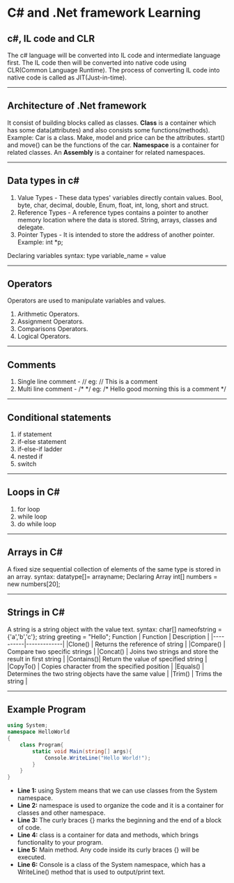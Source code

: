 # C# and .Net framework Learning

## c#, IL code and CLR

The c# language will be converted into IL code and intermediate language first.
The IL code then will be converted into native code using CLR(Common Language Runtime).
The process of converting IL code into native code is called as JIT(Just-in-time).

---

## Architecture of .Net framework

It consist of building blocks called as classes.
**Class** is a container which has some data(attributes) and also consists some functions(methods).
Example: Car is a class. Make, model and price can be the attributes. start() and move() can be the functions of the car.
**Namespace** is a container for related classes.
An **Assembly** is a container for related namespaces.

---

## Data types in c#

1. Value Types - These data types' variables directly contain values.
   Bool, byte, char, decimal, double, Enum, float, int, long, short and struct.
2. Reference Types - A reference types contains a pointer to another memory location where the data is stored.
   String, arrays, classes and delegate.
3. Pointer Types - It is intended to store the address of another pointer.
   Example: int \*p;

Declaring variables
syntax:
type variable_name = value

---

## Operators

Operators are used to manipulate variables and values.

1. Arithmetic Operators.
2. Assignment Operators.
3. Comparisons Operators.
4. Logical Operators.

---

## Comments

1. Single line comment - //
   eg: // This is a comment
2. Multi line comment - /\* \*/
   eg: /\* Hello good morning
   this is a comment \*/

---

## Conditional statements

1. if statement
2. if-else statement
3. if-else-if ladder
4. nested if
5. switch

---

## Loops in C#

1. for loop
2. while loop
3. do while loop

---

## Arrays in C#

A fixed size sequential collection of elements of the same type is stored in an array.
syntax: datatype[]= arrayname;
Declaring Array
int[] numbers = new numbers[20];

---

## Strings in C#

A string is a string object with the value text.
syntax:
char[] nameofstring = {'a','b','c'};
string greeting = "Hello";
Function
| Function | Description |
|----------|-------------|
|Clone() | Returns the reference of string |
|Compare() | Compare two specific strings |
|Concat() | Joins two strings and store the result in first string |
|Contains()| Return the value of specified string |
|CopyTo() | Copies character from the specified position |
|Equals() | Determines the two string objects have the same value |
|Trim() | Trims the string |

---

## Example Program

```csharp
using System;
namespace HelloWorld
{
    class Program{
        static void Main(string[] args){
            Console.WriteLine("Hello World!");
        }
    }
}
```

- **Line 1:** using System means that we can use classes from the System namespace.
- **Line 2:** namespace is used to organize the code and it is a container for classes and other namespace.
- **Line 3:** The curly braces {} marks the beginning and the end of a block of code.
- **Line 4:** class is a container for data and methods, which brings functionality to your program.
- **Line 5:** Main method. Any code inside its curly braces {} will be executed.
- **Line 6:** Console is a class of the System namespace, which has a WriteLine() method that is used to output/print text.
